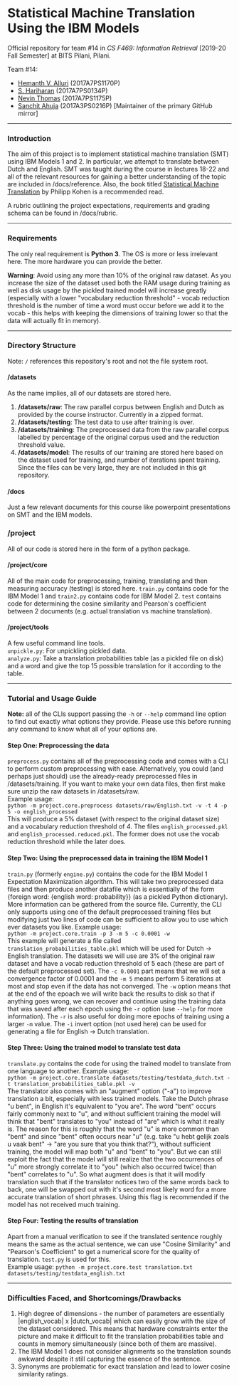 # Statistical Machine Translation Using the IBM Models
Official repository for team #14 in *CS F469: Information Retrieval* [2019-20 Fall Semester]
at BITS Pilani, Pilani.  

Team #14:
  - [Hemanth V. Alluri](https://github.com/Hypro999) (2017A7PS1170P)
  - [S. Hariharan](https://github.com/hariharan-srikrishnan) (2017A7PS0134P)
  - [Nevin Thomas](https://github.com/lesasi) (2017A7PS1175P)
  - [Sanchit Ahuja](https://github.com/sanchit-ahuja) (2017A3PS0216P) [Maintainer of the
  primary GitHub mirror]

<hr>

### Introduction
The aim of this project is to implement statistical machine translation (SMT) using IBM
Models 1 and 2. In particular, we attempt to translate between Dutch and English. SMT was
taught during the course in lectures 18-22 and all of the relevant resources for gaining a
better understanding of the topic are included in /docs/reference. Also, the book titled
[Statistical Machine Translation](http://www.statmt.org/book/) by Philipp Kohen is a
recommended read.

A rubric outlining the project expectations, requirements and grading schema can be found
in /docs/rubric.

<hr>

### Requirements
The only real requirement is **Python 3**. The OS is more or less irrelevant here. The more
hardware you can provide the better.  

**Warning**: Avoid using any more than 10% of the original raw dataset. As you increase the
size of the dataset used both the RAM usage during training as well as disk usage by the
pickled trained model will increase greatly (especially with a lower "vocabulary reduction
threshold" - vocab reduction threshold is the number of time a word must occur before we
add it to the vocab - this helps with keeping the dimensions of training lower so that the
data will actually fit in memory).

<hr>

### Directory Structure
Note: `/` references this repository's root and not the file system root.

#### /datasets
As the name implies, all of our datasets are stored here.
1. **/datasets/raw**: The raw parallel corpus between English and Dutch as provided by the
course instructor. Currently in a zipped format.
2. **/datasets/testing**: The test data to use after training is over.
3. **/datasets/training**: The preprocessed data from the raw parallel corpus labelled by
percentage of the original corpus used and the reduction threshold value.
4. **/datasets/model**: The results of our training are stored here based on the dataset used
for training, and number of iterations spent training. Since the files can be very large,
they are not included in this git repository.

#### /docs
Just a few relevant documents for this course like powerpoint presentations on SMT and the IBM models.

### /project
All of our code is stored here in the form of a python package.

#### /project/core
All of the main code for preprocessing, training, translating and then measuring accuracy
(testing) is stored here. `train.py` contains code for the IBM Model 1 and `train2.py` contains
code for IBM Model 2. `test` contains code for determining the cosine similarity and Pearson's
coefficient between 2 documents (e.g. actual translation vs machine translation).

#### /project/tools
A few useful command line tools.  
  `unpickle.py`: For unpickling pickled data.  
  `analyze.py`: Take a translation probabilities table (as a pickled file on disk) and a word
   and give the top 15 possible translation for it according to the table.

<hr>

### Tutorial and Usage Guide
**Note:** all of the CLIs support passing the `-h` or `--help` command line option to find out
exactly what options they provide. Please use this before running any command to know what all
of your options are.

#### Step One: Preprocessing the data
`preprocess.py` contains all of the preprocessing code and comes with a CLI to perform
custom preprocessing with ease. Alternatively, you could (and perhaps just should) use
the already-ready preprocessed files in /datasets/training. If you want to make your own
data files, then first make sure unzip the raw datasets in /datasets/raw.   
Example usage:   
`python -m project.core.preprocess datasets/raw/English.txt -v -t 4 -p 5 -o english_processed`  
This will produce a 5% dataset (with respect to the original dataset size) and a vocabulary
reduction threshold of 4. The files `english_processed.pkl` and `english_processed.reduced.pkl`.
The former does not use the vocab reduction threshold while the later does.

#### Step Two: Using the preprocessed data in training the IBM Model 1
`train.py` (formerly `engine.py`) contains the code for the IBM Model 1 Expectation Maximization
algorithm. This will take two preprocessed data files and then produce another datafile which
is essentially of the form {foreign word: {english word: probability}} (as a pickled Python
dictionary). More information can be gathered from the source file. Currently, the CLI only
supports using one of the default preprocessed training files but modifying just two lines
of code can be sufficient to allow you to use which ever datasets you like.
Example usage:  
`python -m project.core.train -p 3 -m 5 -c 0.0001 -w`  
This example will generate a file called `translation_probabilities_table.pkl` which will be
used for Dutch -> English translation. The datasets we will use are 3% of the original raw
dataset and have a vocab reduction threshold of 5 each (these are part of the default preprocessed
set). The `-c 0.0001` part means that we will set a convergence factor of 0.0001 and the `-m 5`
means perform 5 iterations at most and stop even if the data has not converged. The `-w` option
means that at the end of the epoach we will write back the results to disk so that if anything
goes wrong, we can recover and continue using the training data that was saved after each epoch
using the `-r` option (use `--help` for more information). The `-r` is also useful for doing
more epochs of training using a larger `-m` value.  The `-i` invert option (not used here) can be
used for generating a file for English -> Dutch translation.

#### Step Three: Using the trained model to translate test data
`translate.py` contains the code for using the trained model to translate from one language to
another.
Example usage:  
`python -m project.core.translate datasets/testing/testdata_dutch.txt -t translation_probabilities_table.pkl -v`  
The translator also comes with an "augment" option ("-a") to improve translation a bit,
especially with less trained models. Take the Dutch phrase "u bent", in English it's
equivalent to "you are". The word "bent" occurs fairly commonly next to "u", and without
sufficient training the model will think that "bent" translates to "you" instead of "are"
which is what it really is. The reason for this is roughly that the word "u" is more common
than "bent" and since "bent" often occurs near "u" (e.g. take "u hebt gelijk zoals u vaak
bent" -> "are you sure that you think that?"), without sufficient training, the model will map
both "u" and "bent" to "you". But we can still exploit the fact that the model will still realize
that the two occurrences of "u" more strongly correlate it to "you" (which also occurred twice)
than "bent" correlates to "u". So what augment does is that it will modify translation such that
if the translator notices two of the same words back to back, one will be swapped out with it's
second most likely word for a more accurate translation of short phrases. Using this flag is
recommended if the model has not received much training.

#### Step Four: Testing the results of translation
Apart from a manual verification to see if the translated sentence roughly means the same as the
actual sentence, we can use "Cosine Similarity" and "Pearson's Coefficient" to get a numerical
score for the quality of translation. `test.py` is used for this.  
Example usage:
`python -m project.core.test translation.txt datasets/testing/testdata_english.txt`

<hr>

### Difficulties Faced, and Shortcomings/Drawbacks
1. High degree of dimensions - the number of parameters are essentially |english_vocab| x
|dutch_vocab| which can easily grow with the size of the dataset considered. This means that
hardware constraints enter the picture and make it difficult to fit the translation probabilities
table and counts in memory simultaneously (since both of them are massive).
2. The IBM Model 1 does not consider alignments so the translation sounds awkward despite it still
capturing the essence of the sentence.
4. Synonyms are problematic for exact translation and lead to lower cosine similarity ratings.
